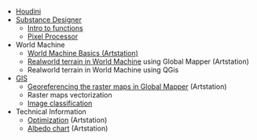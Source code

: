 * [Houdini](https://github.com/shinsoj/techart/wiki/Houdini-Basics)
* [Substance Designer](https://github.com/shinsoj/tools/wiki/Substance-Designer)
    * [Intro to functions](https://github.com/shinsoj/tools/wiki/Substance-Designer-Functions)
    * [Pixel Processor](https://github.com/shinsoj/techart/wiki/Pixel-processor)
* World Machine
    * [World Machine Basics (Artstation)](https://www.artstation.com/artwork/1xgGL)
    * [Realworld terrain in World Machine](https://www.artstation.com/shinsoj/blog/XaKq/realworld-terrain-in-world-machine) using Global Mapper (Artstation)
    * Realworld terrain in World Machine using QGis
* [GIS](https://github.com/shinsoj/techart/wiki/GIS)
    * [Georeferencing the raster maps in Global Mapper](https://www.artstation.com/shinsoj/blog/OMjl/georeferencing-the-raster-maps-in-global-mapper) (Artstation)
    * Raster maps vectorization
    * [Image classification](https://github.com/shinsoj/techart/blob/master/k-means/image_classification_techniques.md)
* Technical Information
    * [Optimization](https://www.artstation.com/shinsoj/blog/VoZK/optimization-for-the-artists) (Artstation)
    * [Albedo chart](https://www.artstation.com/shinsoj/blog/Q9j6/albedo-chart) (Artstation)
